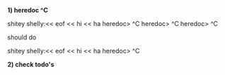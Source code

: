 
**1) heredoc ^C** 

shitey shelly:<< eof << hi << ha
heredoc> ^C
heredoc> ^C
heredoc> ^C

should do

shitey shelly:<< eof << hi << ha
heredoc> ^C

**2) check todo's**